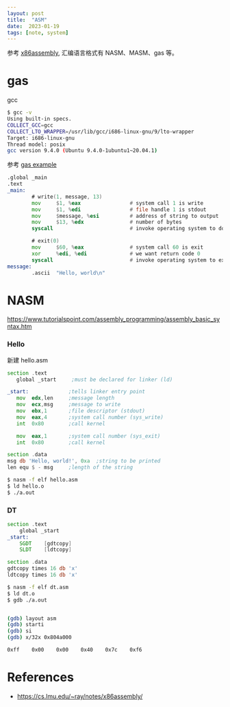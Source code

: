 ```yaml
---
layout: post
title:  "ASM"
date:  2023-01-19
tags: [note, system]
---
```


  参考 [x86assembly](https://cs.lmu.edu/~ray/notes/x86assembly/), 汇编语言格式有 NASM、MASM、gas 等。

# gas

  gcc

```sh
$ gcc -v
Using built-in specs.
COLLECT_GCC=gcc
COLLECT_LTO_WRAPPER=/usr/lib/gcc/i686-linux-gnu/9/lto-wrapper
Target: i686-linux-gnu
Thread model: posix
gcc version 9.4.0 (Ubuntu 9.4.0-1ubuntu1~20.04.1)
```

  参考 [gas example](https://cs.lmu.edu/~ray/notes/gasexamples/)

```asm
.global _main
.text
_main:
        # write(1, message, 13)
        mov     $1, %eax                # system call 1 is write
        mov     $1, %edi                # file handle 1 is stdout
        mov     $message, %esi          # address of string to output
        mov     $13, %edx               # number of bytes
        syscall                         # invoke operating system to do the write

        # exit(0)
        mov     $60, %eax               # system call 60 is exit
        xor     %edi, %edi              # we want return code 0
        syscall                         # invoke operating system to exit
message:
        .ascii  "Hello, world\n"

```

# NASM

https://www.tutorialspoint.com/assembly_programming/assembly_basic_syntax.htm

### Hello

  新建 hello.asm
```asm
section	.text
   global _start     ;must be declared for linker (ld)

_start:	            ;tells linker entry point
   mov	edx,len     ;message length
   mov	ecx,msg     ;message to write
   mov	ebx,1       ;file descriptor (stdout)
   mov	eax,4       ;system call number (sys_write)
   int	0x80        ;call kernel

   mov	eax,1       ;system call number (sys_exit)
   int	0x80        ;call kernel

section	.data
msg db 'Hello, world!', 0xa  ;string to be printed
len equ $ - msg     ;length of the string
```


```sh
$ nasm -f elf hello.asm
$ ld hello.o
$ ./a.out

```

### DT


```asm
section	.text
	global _start
_start:
	SGDT	[gdtcopy]
	SLDT	[ldtcopy]

section	.data
gdtcopy times 16 db 'x'
ldtcopy times 16 db 'x'
```

```sh
$ nasm -f elf dt.asm
$ ld dt.o
$ gdb ./a.out


(gdb) layout asm
(gdb) starti
(gdb) si
(gdb) x/32x 0x804a000

0xff    0x00    0x00    0x40    0x7c    0xf6
```

# References
* https://cs.lmu.edu/~ray/notes/x86assembly/
